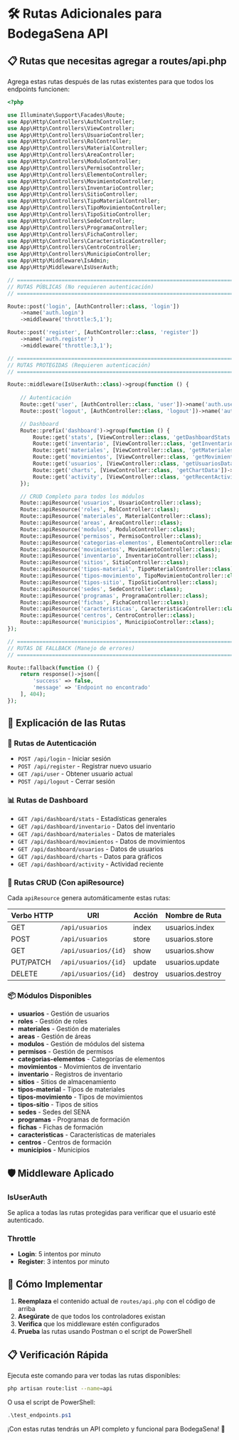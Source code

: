 # 🛠️ Rutas Adicionales para BodegaSena API

## 📋 Rutas que necesitas agregar a routes/api.php

Agrega estas rutas después de las rutas existentes para que todos los endpoints funcionen:

```php
<?php

use Illuminate\Support\Facades\Route;
use App\Http\Controllers\AuthController;
use App\Http\Controllers\ViewController;
use App\Http\Controllers\UsuarioController;
use App\Http\Controllers\RolController;
use App\Http\Controllers\MaterialController;
use App\Http\Controllers\AreaController;
use App\Http\Controllers\ModuloController;
use App\Http\Controllers\PermisoController;
use App\Http\Controllers\ElementoController;
use App\Http\Controllers\MovimientoController;
use App\Http\Controllers\InventarioController;
use App\Http\Controllers\SitioController;
use App\Http\Controllers\TipoMaterialController;
use App\Http\Controllers\TipoMovimientoController;
use App\Http\Controllers\TipoSitioController;
use App\Http\Controllers\SedeController;
use App\Http\Controllers\ProgramaController;
use App\Http\Controllers\FichaController;
use App\Http\Controllers\CaracteristicaController;
use App\Http\Controllers\CentroController;
use App\Http\Controllers\MunicipioController;
use App\Http\Middleware\IsAdmin;
use App\Http\Middleware\IsUserAuth;

// ============================================================================
// RUTAS PÚBLICAS (No requieren autenticación)
// ============================================================================

Route::post('login', [AuthController::class, 'login'])
    ->name('auth.login')
    ->middleware('throttle:5,1');

Route::post('register', [AuthController::class, 'register'])
    ->name('auth.register')
    ->middleware('throttle:3,1');

// ============================================================================
// RUTAS PROTEGIDAS (Requieren autenticación)
// ============================================================================

Route::middleware(IsUserAuth::class)->group(function () {
    
    // Autenticación
    Route::get('user', [AuthController::class, 'user'])->name('auth.user');
    Route::post('logout', [AuthController::class, 'logout'])->name('auth.logout');

    // Dashboard
    Route::prefix('dashboard')->group(function () {
        Route::get('stats', [ViewController::class, 'getDashboardStats'])->name('dashboard.stats');
        Route::get('inventario', [ViewController::class, 'getInventarioData'])->name('dashboard.inventario');
        Route::get('materiales', [ViewController::class, 'getMaterialesData'])->name('dashboard.materiales');
        Route::get('movimientos', [ViewController::class, 'getMovimientosData'])->name('dashboard.movimientos');
        Route::get('usuarios', [ViewController::class, 'getUsuariosData'])->name('dashboard.usuarios');
        Route::get('charts', [ViewController::class, 'getChartData'])->name('dashboard.charts');
        Route::get('activity', [ViewController::class, 'getRecentActivity'])->name('dashboard.activity');
    });

    // CRUD Completo para todos los módulos
    Route::apiResource('usuarios', UsuarioController::class);
    Route::apiResource('roles', RolController::class);
    Route::apiResource('materiales', MaterialController::class);
    Route::apiResource('areas', AreaController::class);
    Route::apiResource('modulos', ModuloController::class);
    Route::apiResource('permisos', PermisoController::class);
    Route::apiResource('categorias-elementos', ElementoController::class);
    Route::apiResource('movimientos', MovimientoController::class);
    Route::apiResource('inventario', InventarioController::class);
    Route::apiResource('sitios', SitioController::class);
    Route::apiResource('tipos-material', TipoMaterialController::class);
    Route::apiResource('tipos-movimiento', TipoMovimientoController::class);
    Route::apiResource('tipos-sitio', TipoSitioController::class);
    Route::apiResource('sedes', SedeController::class);
    Route::apiResource('programas', ProgramaController::class);
    Route::apiResource('fichas', FichaController::class);
    Route::apiResource('caracteristicas', CaracteristicaController::class);
    Route::apiResource('centros', CentroController::class);
    Route::apiResource('municipios', MunicipioController::class);
});

// ============================================================================
// RUTAS DE FALLBACK (Manejo de errores)
// ============================================================================

Route::fallback(function () {
    return response()->json([
        'success' => false,
        'message' => 'Endpoint no encontrado'
    ], 404);
});
```

## 📝 Explicación de las Rutas

### 🔐 Rutas de Autenticación
- `POST /api/login` - Iniciar sesión
- `POST /api/register` - Registrar nuevo usuario
- `GET /api/user` - Obtener usuario actual
- `POST /api/logout` - Cerrar sesión

### 📊 Rutas de Dashboard
- `GET /api/dashboard/stats` - Estadísticas generales
- `GET /api/dashboard/inventario` - Datos del inventario
- `GET /api/dashboard/materiales` - Datos de materiales
- `GET /api/dashboard/movimientos` - Datos de movimientos
- `GET /api/dashboard/usuarios` - Datos de usuarios
- `GET /api/dashboard/charts` - Datos para gráficos
- `GET /api/dashboard/activity` - Actividad reciente

### 🔄 Rutas CRUD (Con apiResource)
Cada `apiResource` genera automáticamente estas rutas:

| Verbo HTTP | URI | Acción | Nombre de Ruta |
|------------|-----|---------|----------------|
| GET | `/api/usuarios` | index | usuarios.index |
| POST | `/api/usuarios` | store | usuarios.store |
| GET | `/api/usuarios/{id}` | show | usuarios.show |
| PUT/PATCH | `/api/usuarios/{id}` | update | usuarios.update |
| DELETE | `/api/usuarios/{id}` | destroy | usuarios.destroy |

### 📦 Módulos Disponibles
- **usuarios** - Gestión de usuarios
- **roles** - Gestión de roles
- **materiales** - Gestión de materiales
- **areas** - Gestión de áreas
- **modulos** - Gestión de módulos del sistema
- **permisos** - Gestión de permisos
- **categorias-elementos** - Categorías de elementos
- **movimientos** - Movimientos de inventario
- **inventario** - Registros de inventario
- **sitios** - Sitios de almacenamiento
- **tipos-material** - Tipos de materiales
- **tipos-movimiento** - Tipos de movimientos
- **tipos-sitio** - Tipos de sitios
- **sedes** - Sedes del SENA
- **programas** - Programas de formación
- **fichas** - Fichas de formación
- **caracteristicas** - Características de materiales
- **centros** - Centros de formación
- **municipios** - Municipios

## 🛡️ Middleware Aplicado

### IsUserAuth
Se aplica a todas las rutas protegidas para verificar que el usuario esté autenticado.

### Throttle
- **Login**: 5 intentos por minuto
- **Register**: 3 intentos por minuto

## 🚀 Cómo Implementar

1. **Reemplaza** el contenido actual de `routes/api.php` con el código de arriba
2. **Asegúrate** de que todos los controladores existan
3. **Verifica** que los middleware estén configurados
4. **Prueba** las rutas usando Postman o el script de PowerShell

## 📋 Verificación Rápida

Ejecuta este comando para ver todas las rutas disponibles:

```bash
php artisan route:list --name=api
```

O usa el script de PowerShell:

```powershell
.\test_endpoints.ps1
```

¡Con estas rutas tendrás un API completo y funcional para BodegaSena! 🎉 